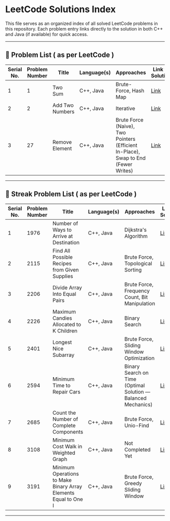 # LeetCode Solutions Index

This file serves as an organized index of all solved LeetCode problems in this repository. Each problem entry links directly to the solution in both C++ and Java (if available) for quick access.

---

## 📌 Problem List ( as per LeetCode )

|Serial No.| Problem Number | Title               | Language(s) |                 Approaches                 | Link to Solution |
|------------|----------------|-----------------------------------------|-------------|--------------------------------------------|------------------|
|1| 1              | Two Sum             |  C++, Java  | Brute-Force, Hash Map                      | [Link](./Solutions/Two-Sum.md) |
|2| 2              | Add Two Numbers     |  C++, Java  | Iterative                                  | [Link](./Solutions/Add-Two-Numbers.md) |
|3| 27             | Remove Element      |  C++, Java  | Brute Force (Naive), Two Pointers (Efficient In-Place), Swap to End (Fewer Writes)                                  | [Link](./Solutions/Remove-Element.md) |

---

## 📌 Streak Problem List ( as per LeetCode )

| Serial No. | Problem Number | Title                                   | Language(s) |                 Approaches                 | Link to Solution |
|------------|----------------|-----------------------------------------|-------------|--------------------------------------------|------------------|
|1| 1976           | Number of Ways to Arrive at Destination |  C++, Java  | Dijkstra's Algorithm | [Link](./LeetCode-Streak/1976%20-%20Number%20of%20Ways%20to%20Arrive%20at%20Destination.md) |
|2| 2115           | Find All Possible Recipes from Given Supplies |  C++, Java  | Brute Force, Topological Sorting | [Link](./LeetCode-Streak/2115%20-%20Find%20All%20Possible%20Recipes%20from%20Given%20Supplies.md) |
|3| 2206           | Divide Array Into Equal Pairs |  C++, Java  | Brute Force, Frequency Count, Bit Manipulation | [Link](./LeetCode-Streak/2206%20-%20Divide%20Array%20Into%20Equal%20Pairs.md) |
|4| 2226           | Maximum Candies Allocated to K Children |  C++, Java  | Binary Search                      | [Link](./LeetCode-Streak/2226%20-%20Maximum%20Candies%20Allocated%20to%20K%20Children.md) |
|5| 2401           | Longest Nice Subarray |  C++, Java  | Brute Force, Sliding Window Optimization | [Link](./LeetCode-Streak/2401%20-%20Longest%20Nice%20Subarray.md) |
|6| 2594           | Minimum Time to Repair Cars |  C++, Java  | Binary Search on Time (Optimal Solution — Balanced Mechanics) | [Link](./LeetCode-Streak/2594%20-%20Minimum%20Time%20to%20Repair%20Cars.md) |
|7| 2685           | Count the Number of Complete Components |  C++, Java  | Brute Force, Unio-Find | [Link](./LeetCode-Streak/2685%20-%20Count%20the%20Number%20of%20Complete%20Components.md) |
|8| 3108           | Minimum Cost Walk in Weighted Graph |  C++, Java  | Not Completed Yet | [Link](./LeetCode-Streak/%20-%20Minimum%20Cost%20Walk%20in%20Weighted%20Graph.md) |
|9| 3191           | Minimum Operations to Make Binary Array Elements Equal to One I |  C++, Java  | Brute Force, Greedy Sliding Window | [Link](./LeetCode-Streak/3191%20-%20Minimum%20Operations%20to%20Make%20Binary%20Array%20Elements%20Equal%20to%20One%20I.md) |

---
